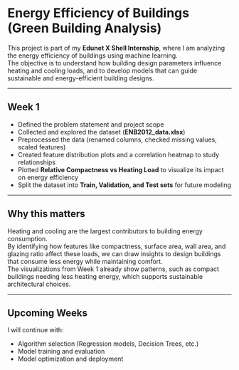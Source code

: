 # Energy Efficiency of Buildings (Green Building Analysis)

This project is part of my **Edunet X Shell Internship**, where I am analyzing the energy efficiency of buildings using machine learning.  
The objective is to understand how building design parameters influence heating and cooling loads, and to develop models that can guide sustainable and energy-efficient building designs.

---

## Week 1

- Defined the problem statement and project scope  
- Collected and explored the dataset (**ENB2012_data.xlsx**)  
- Preprocessed the data (renamed columns, checked missing values, scaled features)  
- Created feature distribution plots and a correlation heatmap to study relationships  
- Plotted **Relative Compactness vs Heating Load** to visualize its impact on energy efficiency  
- Split the dataset into **Train, Validation, and Test sets** for future modeling  

---

## Why this matters
Heating and cooling are the largest contributors to building energy consumption.  
By identifying how features like compactness, surface area, wall area, and glazing ratio affect these loads, we can draw insights to design buildings that consume less energy while maintaining comfort.  
The visualizations from Week 1 already show patterns, such as compact buildings needing less heating energy, which supports sustainable architectural choices.

---

## Upcoming Weeks

I will continue with:  
- Algorithm selection (Regression models, Decision Trees, etc.)  
- Model training and evaluation  
- Model optimization and deployment  

